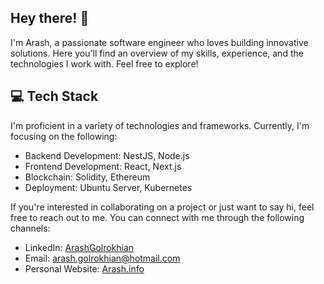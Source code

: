 ## Hey there! 👋
I'm Arash, a passionate software engineer who loves building innovative solutions. Here you'll find an overview of my skills, experience, and the technologies I work with. Feel free to explore!

## 💻 Tech Stack

I'm proficient in a variety of technologies and frameworks. Currently, I'm focusing on the following:

- Backend Development: NestJS, Node.js
- Frontend Development: React, Next.js
- Blockchain: Solidity, Ethereum
- Deployment: Ubuntu Server, Kubernetes

If you're interested in collaborating on a project or just want to say hi, feel free to reach out to me. You can connect with me through the following channels:

- LinkedIn: [ArashGolrokhian](https://www.linkedin.com/in/arash-golrokhian-14a8aa216/)
- Email: arash.golrokhian@hotmail.com
- Personal Website: [Arash.info](https://a-dev.ir)

